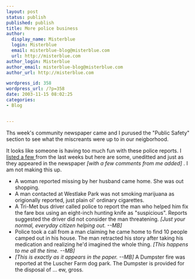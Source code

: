 ```yaml
---
layout: post
status: publish
published: publish
title: More police business
author:
  display_name: Misterblue
  login: Misterblue
  email: misterblue-blog@misterblue.com
  url: http://misterblue.com
author_login: Misterblue
author_email: misterblue-blog@misterblue.com
author_url: http://misterblue.com

wordpress_id: 358
wordpress_url: /?p=358
date: 2003-11-15 08:02:25
categories:
- Blog


---
```

<p>
Ths week's community newspaper came and I purused
the "Public Safety" section to see what the miscreants
were up to in our neigborhood.
</p>
<p>
It looks like someone is having too much fun with
these police reports.
I
<a href="http://www.misterblue.com/mt/archives/20031109-police_business.html">
listed a few
</a>
from the last weeks but here are some, uneditted
and just as they appeared in the newspaper
<i>
[with a few comments from me added]
</i>
.
I am not making this up.
</p>
<ul>
    <li>
    A woman reported missing by her husband
    came home.  She was out shopping.
    </li>
    <li>
    A man contacted at Westlake Park was not smoking marijuana as
    origionally reported, just plain ol' ordinary cigarettes.
    </li>
    <li>
    A Tri-Met bus driver called police to
    report the man who helped him fix the fare
    box using an eight-inch hunting knife
    as "suspicious".
    Reports suggested the driver did not
    consider the man threatening.
    <i>
    [Just your normal, everyday citizen
    helping out. --MB]
    </i>
    </li>
    <li>
    Police took a call from a man claiming he
    came home to find 10 people camped out in
    his house.
    The man retracted his story after taking
    his medication and realizing he'd
    imagined the whole thing.
    <i>
        [This happens to me all the time. --MB]
    </i>
    </li>
    <li>
    <i>
        [This is exactly as it appears in
        the paper. --MB]
    </i>
    A Dumpster fire was reported at the
    Luscher Farm dog park.
    The Dumpster is provided for the disposal
    of ... ew, gross.
    </li>
</ul>
